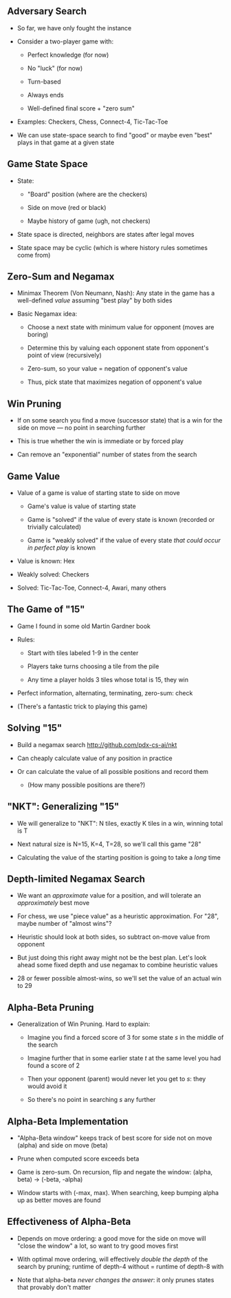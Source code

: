 ## Adversary Search

* So far, we have only fought the instance

* Consider a two-player game with:

    * Perfect knowledge (for now)

    * No "luck" (for now)

    * Turn-based

    * Always ends

    * Well-defined final score + "zero sum"
  
* Examples: Checkers, Chess, Connect-4, Tic-Tac-Toe

* We can use state-space search to find "good" or maybe even
  "best" plays in that game at a given state

## Game State Space

* State:

    * "Board" position (where are the checkers)

    * Side on move (red or black)

    * Maybe history of game (ugh, not checkers)

* State space is directed, neighbors are states
  after legal moves

* State space may be cyclic (which is where history rules
  sometimes come from)
  

## Zero-Sum and Negamax

* Minimax Theorem (Von Neumann, Nash): Any state in the game
  has a well-defined *value* assuming "best play" by both
  sides

* Basic Negamax idea: 

    * Choose a next state with minimum value for
      opponent (moves are boring)

    * Determine this by valuing each opponent state from
      opponent's point of view (recursively)

    * Zero-sum, so your value = negation of opponent's value

    * Thus, pick state that maximizes negation of opponent's value

## Win Pruning

* If on some search you find a move (successor state) that
  is a win for the side on move — no point in searching further

* This is true whether the win is immediate or by forced play

* Can remove an "exponential" number of states from the
  search

## Game Value

* Value of a game is value of starting state to side on move

    * Game's value is value of starting state

    * Game is "solved" if the value of every state is known
      (recorded or trivially calculated)
  
    * Game is "weakly solved" if the value of every state
      *that could occur in perfect play* is known

* Value is known: Hex

* Weakly solved: Checkers

* Solved: Tic-Tac-Toe, Connect-4, Awari, many others

## The Game of "15"

* Game I found in some old Martin Gardner book

* Rules:

    * Start with tiles labeled 1-9 in the center
    
    * Players take turns choosing a tile from the pile
    
    * Any time a player holds 3 tiles whose total is 15,
      they win

* Perfect information, alternating, terminating, zero-sum: check

* (There's a fantastic trick to playing this game)

## Solving "15"

* Build a negamax search <http://github.com/pdx-cs-ai/nkt>

* Can cheaply calculate value of any position in practice

* Or can calculate the value of all possible positions and
  record them
  
    * (How many possible positions are there?)

## "NKT": Generalizing "15"

* We will generalize to "NKT": N tiles, exactly K tiles in a
  win, winning total is T

* Next natural size is N=15, K=4, T=28, so we'll call this
  game "28"

* Calculating the value of the starting position is going to
  take a *long* time

## Depth-limited Negamax Search

* We want an *approximate* value for a position, and will
  tolerate an *approximately* best move

* For chess, we use "piece value" as a heuristic
  approximation. For "28", maybe number of "almost wins"?

* Heuristic should look at both sides, so subtract on-move
  value from opponent

* But just doing this right away might not be the best
  plan. Let's look ahead some fixed depth and use negamax to
  combine heuristic values

* 28 or fewer possible almost-wins, so we'll set the value
  of an actual win to 29

## Alpha-Beta Pruning

* Generalization of Win Pruning. Hard to explain:

    * Imagine you find a forced score of 3 for some state *s* in the
      middle of the search

    * Imagine further that in some earlier state *t* at the same
      level you had found a score of 2

    * Then your opponent (parent) would never let you get to
      *s*: they would avoid it

    * So there's no point in searching *s* any further

## Alpha-Beta Implementation

* "Alpha-Beta window" keeps track of best score for
  side not on move (alpha) and side on move (beta)

* Prune when computed score exceeds beta

* Game is zero-sum. On recursion, flip and negate the
  window: (alpha, beta) → (-beta, -alpha)

* Window starts with (-max, max). When searching, keep
  bumping alpha up as better moves are found

## Effectiveness of Alpha-Beta

* Depends on move ordering: a good move for the side on move
  will "close the window" a lot, so want to try good moves first

* With optimal move ordering, will effectively *double the
  depth* of the search by pruning; runtime of depth-4
  without = runtime of depth-8 with

* Note that alpha-beta *never changes the answer*: it only
  prunes states that provably don't matter
